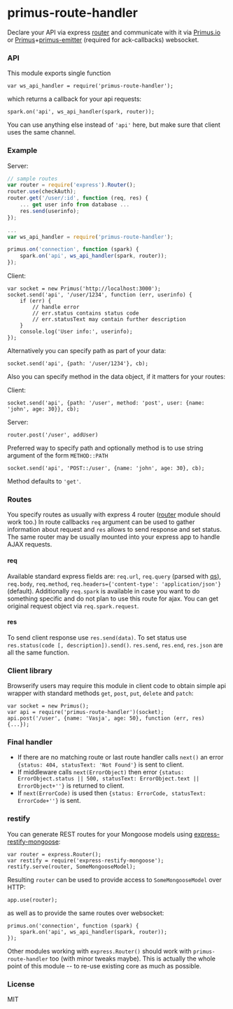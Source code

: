 # primus-route-handler
Declare your API via express [router](http://expressjs.com/4x/api.html#router)
and communicate with it via [Primus.io](https://github.com/cayasso/primus.io)
or [Primus](https://github.com/primus/primus)+[primus-emitter](https://github.com/cayasso/primus-emitter)
(required for ack-callbacks) websocket.

### API
This module exports single function
```
var ws_api_handler = require('primus-route-handler');
```
which returns a callback for your api requests:
```
spark.on('api', ws_api_handler(spark, router));
```
You can use anything else instead of `'api'` here, but make sure
that client uses the same channel.

### Example
Server:
```js
// sample routes
var router = require('express').Router();
router.use(checkAuth);
router.get('/user/:id', function (req, res) {
	... get user info from database ...
	res.send(userinfo);
});

...
var ws_api_handler = require('primus-route-handler');

primus.on('connection', function (spark) {
	spark.on('api', ws_api_handler(spark, router));
});
```
Client:
```
var socket = new Primus('http://localhost:3000');
socket.send('api', '/user/1234', function (err, userinfo) {
	if (err) {
		// handle error
		// err.status contains status code
		// err.statusText may contain further description
	}
	console.log('User info:', userinfo);
});
```

Alternatively you can specify path as part of your data:
```
socket.send('api', {path: '/user/1234'}, cb);
```
Also you can specify method in the data object, if it matters for your routes:

Client:
```
socket.send('api', {path: '/user', method: 'post', user: {name: 'john', age: 30}}, cb);
```
Server:
```
router.post('/user', addUser)
```

Preferred way to specify path and optionally method is to use
string argument of the form `METHOD::PATH`
```
socket.send('api', 'POST::/user', {name: 'john', age: 30}, cb);
```

Method defaults to `'get'`.

### Routes
You specify routes as usually with express 4 router
([router](https://www.npmjs.com/package/router) module should work too.)
In route callbacks `req` argument can be used to gather information about request
and `res` allows to send response and set status. The same router may be usually
mounted into your express app to handle AJAX requests.

#### req
Available standard express fields are: `req.url`, `req.query` 
(parsed with [qs](https://github.com/hapijs/qs)), `req.body`, `req.method`,
`req.headers={'content-type': 'application/json'}` (default).
Additionally `req.spark` is available in case you want to do something specific
and do not plan to use this route for ajax. You can get original request object
via `req.spark.request`.

#### res
To send client response use `res.send(data)`. To set status use `res.status(code [, description]).send()`.
`res.send`, `res.end`, `res.json` are all the same function.

### Client library
Browserify users may require this module in client code to obtain simple api wrapper
with standard methods `get`, `post`, `put`, `delete` and `patch`:
```
var socket = new Primus();
var api = require('primus-route-handler')(socket);
api.post('/user', {name: 'Vasja', age: 50}, function (err, res) {...});
```

### Final handler
- If there are no matching route or last route handler calls `next()` an error
`{status: 404, statusText: 'Not Found'}` is sent to client.
- If middleware calls `next(ErrorObject)` then  error
`{status: ErrorObject.status || 500, statusText: ErrorObject.text || ErrorObject+''}`
 is returned to client.
- If `next(ErrorCode)` is used then `{status: ErrorCode, statusText: ErrorCode+''}`
 is sent.

### restify
You can generate REST routes for your Mongoose models using
[express-restify-mongoose](https://florianholzapfel.github.io/express-restify-mongoose/):
```
var router = express.Router();
var restify = require('express-restify-mongoose');
restify.serve(router, SomeMongooseModel);
```
Resulting `router` can be used to provide access to `SomeMongooseModel` over HTTP:
```
app.use(router);
```
as well as to provide the same routes over websocket:
```
primus.on('connection', function (spark) {
	spark.on('api', ws_api_handler(spark, router));
});
```

Other modules working with `express.Router()` should work with `primus-route-handler`
too (with minor tweaks maybe). This is actually the whole point of this module
-- to re-use existing core as much as possible.

### License
MIT
